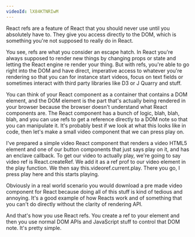```yaml
---
videoId: lX84KTNRIwM
---
```


React refs are a feature of React that you should never use until you absolutely have to. They give you access directly to the DOM, which is something you're not supposed to really do in React.

You see, refs are what you consider an escape hatch. In React you're always supposed to render new things by changing props or state and letting the React engine re render your thing. But with refs, you're able to go right into the DOM and have direct, imperative access to whatever you're rendering so that you can for instance start videos, focus on text fields or sometimes interact with third party libraries like D3 or J Quarry and stuff.

You can think of your React component as a container that contains a DOM element, and the DOM element is the part that's actually being rendered in your browser because the browser doesn't understand what React components are. The React component has a bunch of logic, blah, blah, blah, and you can use refs to get a reference directly to a DOM note so that you can manipulate it. It's probably best if we look at what this looks like in code, then let's make a small video component that we can press play on.

I've prepared a simple video React component that renders a video HTML5 element and one of our button components that just says play on it, and has an enclave callback. To get our video to actually play, we're going to say video ref is React.createRef. We add it as a ref prof to our video element in the play function. We then say this.videoref.current.play. There you go, I press play here and this starts playing.

Obviously in a real world scenario you would download a pre made video component for React because doing all of this stuff is kind of tedious and annoying. It's a good example of how Reacts work and of something that you can't do directly without the clarity of rendering API.

And that's how you use React refs. You create a ref to your element and then you use normal DOM APIs and JavaScript stuff to control that DOM note. It's pretty simple.
